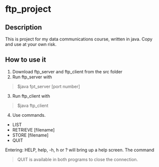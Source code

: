 # ftp_project
## Description
This is project for my data communications course, written in java. Copy and use at your own risk.
## How to use it
1. Download ftp_server and ftp_client from the src folder
2. Run ftp_server with 
  >$java fpt_server [port number]
3. Run ftp_client with
  >$java ftp_client
4. Use commands.
  * LIST
  * RETRIEVE [filename]
  * STORE [filename]
  * QUIT

Entering: HELP, help, -h, h or ? will bring up a help screen.
The command
  >QUIT
  is available in both programs to close the connection. 
